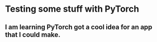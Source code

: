 # Testing some stuff with PyTorch

## I am learning PyTorch got a cool idea for an app that I could make. 